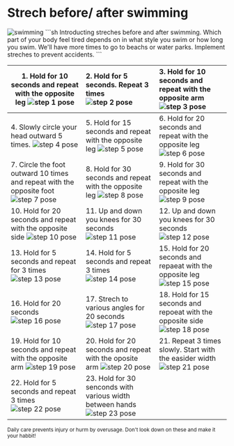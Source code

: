 # Strech before/ after swimming 
<img src="/images/swimming.gif" alt="swimming" title="swimming">
```sh
Introducting streches before and after swimming. Which part of your body feel tired depends on in what style you swim or how long you swim. We'll have more times to go to beachs or water parks. Implement streches to prevent accidents. 
```

<table>
<thead>
<tr>
<th>1. Hold for 10 seconds and repeat with the opposite leg <img src="/images/strech-pose-19.gif" alt="step 1 pose" title="step 1 pose"></th>
<th style="text-align:left">2. Hold for 5 seconds. Repeat 3 times  <img src="/images/strech-pose-18.gif" alt="step 2 pose" title="step 12 pose"></th>
<th style="text-align:left">3. Hold for 10 seconds and repeat with the opposite arm <img src="/images/strech-pose-20.gif" alt="step 3 pose" title="step 3 pose"></th>
</tr>
</thead>
<tbody>
<tr>
<td>4. Slowly circle your head outward 5 times.  <img src="/images/strech-pose-20.gif" alt="step 4 pose" title="step 4 pose"></td>
<td style="text-align:left">5. Hold for 15 seconds and repeat with the opposite leg  <img src="/images/strech-pose-12.gif" alt="step 5 pose" title="step 5 pose"></td>
<td style="text-align:left">6. Hold for 20 seconds and repeat with the opposite leg <img src="/images/strech-pose-21.gif" alt="step 6 pose" title="step 6 pose"></td>
</tr>
<tr>
<td>7. Circle the foot outward 10 times and repeat with the opposite foot <img src="/images/strech-pose-16.gif" alt="step 7 pose" title="step 7 pose"></td>
<td style="text-align:left">8. Hold for 30 seconds and repeat with the opposite leg <img src="/images/strech-pose-14.gif" alt="step 8 pose" title="step 8 pose"></td>
<td style="text-align:left">9. Hold for 30 seconds and repeat with the opposite leg<img src="/images/strech-pose-05.gif" alt="step 9 pose" title="step 9 pose"></td>
</tr>
<tr>
<td>10. Hold for 20 seconds and repeat with the opposite side <img src="/images/strech-pose-09.gif" alt="step 10 pose" title="step 10 pose"></td>
<td style="text-align:left">11. Up and down you knees for 30 seconds  <img src="/images/strech-pose-08.gif" alt="step 11 pose" title="step 11 pose"></td>
<td style="text-align:left">12. Up and down you knees for 30 seconds <img src="/images/strech-pose-07.gif" alt="step 12 pose" title="step 12 pose"></td>
</tr>
<tr>
<td>13. Hold for 5 seconds and repeat for 3 times <img src="/images/strech-pose-22.gif" alt="step 13 pose" title="step 13 pose"></td>
<td style="text-align:left">14. Hold for 5 seconds and repeat 3 times  <img src="/images/strech-pose-11.gif" alt="step 14 pose" title="step 14 pose"></td>
<td style="text-align:left">15. Hold for 20 seconds and repaeat with the opposite leg  <img src="/images/strech-pose-23.gif" alt="step 15 pose" title="step 15 pose"></td>
</tr>
<tr>
<td>16. Hold for 20 seconds<img src="/images/strech-pose-24.gif" alt="step 16 pose" title="step 16 pose"></td>
<td style="text-align:left">17. Strech to various angles for 20 seconds   <img src="/images/strech-pose-25.gif" alt="step 17 pose" title="step 17 pose"></td>
<td style="text-align:left">18. Hold for 15 seconds and repoeat with the opposite side <img src="/images/strech-pose-26.gif" alt="step 18 pose" title="step 18 pose"></td>
</tr>
<tr>
<td>19. Hold for 10 seconds and repeat with the opposite arm <img src="/images/strech-pose-27.gif" alt="step 19 pose" title="step 19 pose"></td>
<td style="text-align:left">20. Hold for 20 seconds and repeat with the oposite arm <img src="/images/strech-pose-28.gif" alt="step 20 pose" title="step 20 pose"></td>
<td style="text-align:left">21. Repeat 3 times slowly. Start with the easider width  <img src="/images/strech-pose-29.gif" alt="step 21 pose" title="step 21 pose"></td>
</tr>
<tr>
<td>22. Hold for 5 seconds and repeat 3 times<img src="/images/strech-pose-30.gif" alt="step 22 pose" title="step 22 pose"></td>
<td style="text-align:left">23. Hold for 30 senconds with various width between hands  <img src="/images/strech-pose-31.gif" alt="step 23 pose" title="step 23 pose"></td>
</tr>
</tbody>
</table>

<small>Daily care prevents injury or hurm by overusage.
Don't look down on these and make it your habbit!</small>
